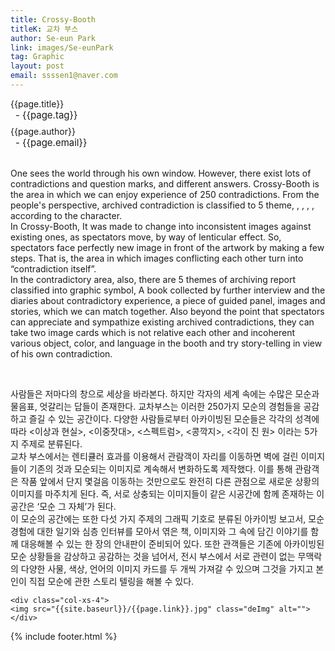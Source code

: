 ```yaml
---
title: Crossy-Booth
titleK: 교차 부스
author: Se-eun Park
link: images/Se-eunPark
tag: Graphic
layout: post
email: ssssen1@naver.com
---	
```


<div class="container">

<div class="deDep">
{{page.title}}<br>
<p style="font-size:15px; margin:0px; padding:0px 0px 0px 8px; margin:0px 0px 8px 0px;">- {{page.tag}}</p>
{{page.author}}<br>
<p style="font-size:15px; margin:0px; padding:0px 0px 0px 8px;">- {{page.email}}</p>
</div>

<br>

<div class="det lato">


One sees the world through his own window. However, there exist lots of contradictions and question marks, and different answers. Crossy-Booth is the area in which we can enjoy experience of 250 contradictions. From the people's perspective, archived contradiction is classified to 5 theme, <Ideal and Reality>, <Double Standard>, <Spectrum>, <Blinded>, <Angular Circle> according to the character.
<br>
In Crossy-Booth, It was made to change into inconsistent images against existing ones, as spectators move, by way of lenticular effect. So, spectators face perfectly new image in front of the artwork by making a few steps. That is, the area in which images conflicting each other turn into “contradiction itself”.
<br>
In the contradictory area, also, there are 5 themes of archiving report classified into graphic  symbol, A book collected by further interview and the diaries about contradictory experience, a piece of guided panel, images and stories, which we can match together. Also beyond the point that spectators can appreciate and sympathize existing archived contradictions, they can take two image cards which is not relative each other and incoherent various object, color, and language in the booth and try story-telling in view of his own contradiction.



</div>

<br>

<div class="noto">

사람들은 저마다의 창으로 세상을 바라본다. 하지만 각자의 세계 속에는 수많은 모순과 물음표, 엇갈리는 답들이 존재한다. 교차부스는 이러한 250가지 모순의 경험들을 공감하고 즐길 수 있는 공간이다. 다양한 사람들로부터 아카이빙된 모순들은 각각의 성격에 따라 <이상과 현실>, <이중잣대>, <스펙트럼>, <콩깍지>, <각이 진 원> 이라는 5가지 주제로 분류된다. 
<br>
교차 부스에서는 렌티큘러 효과를 이용해서 관람객이 자리를 이동하면 벽에 걸린 이미지들이 기존의 것과 모순되는 이미지로 계속해서 변화하도록 제작했다. 이를 통해 관람객은 작품 앞에서 단지 몇걸음 이동하는 것만으로도 완전히 다른 관점으로 새로운 상황의 이미지를 마주치게 된다. 즉, 서로 상충되는 이미지들이 같은 시공간에 함께 존재하는 이 공간은 ‘모순 그 자체’가 된다. 
<br>
이 모순의 공간에는 또한 다섯 가지 주제의 그래픽 기호로 분류된 아카이빙 보고서, 모순 경험에 대한 일기와 심층 인터뷰를 모아서 엮은 책, 이미지와 그 속에 담긴 이야기를 함께 대응해볼 수 있는 한 장의 안내판이 준비되어 있다. 또한 관객들은 기존에 아카이빙된 모순 상황들을 감상하고 공감하는 것을 넘어서, 전시 부스에서 서로 관련이 없는 무맥락의 다양한 사물, 색상, 언어의 이미지 카드를 두 개씩 가져갈 수 있으며 그것을 가지고 본인이 직접 모순에 관한 스토리 텔링을 해볼 수 있다.


</div>

<div class="row" class="imgcolor">
	
	<div class="col-xs-4">
	<img src="{{site.baseurl}}/{{page.link}}.jpg" class="deImg" alt=""></div>
	
</div>

	

</div> 

{% include footer.html %}